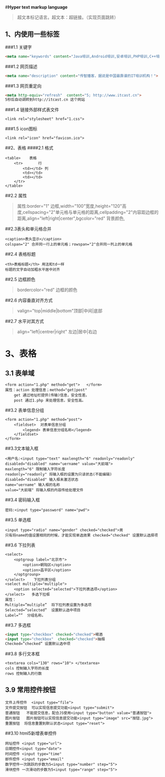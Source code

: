 #**Hyper text markup language**
>超文本标记语言。超文本：超链接。（实现页面跳转）
 
## 1、<head>内使用一些标签
###1.1 关键字
```html
<meta name="keywords" content="Java培训,Android培训,安卓培训,PHP培训,C++培训,iOS培训,网页设计培训,平面设计培训,UI设计培训,游戏开发培训,移动开发培训,网络营销培训,web前端培训">
```

###1.2 网页描述
```html
<meta name="description" content="传智播客，据说是中国最靠谱的IT培训机构！">
```

###1.3 网页重定向
```html
<meta http-equiv="refresh"  content="5; http://www.itcast.cn">
5秒后自动调转到http://itcast.cn 这个网站
```

###1.4 链接外部样式表文件
```
<link rel="stylesheet" href="1.css">
```

###1.5 icon图标
```
<link rel="icon" href="favicon.ico"> 
```

##2、表格
####2.1 格式
```
<table>    表格
    <tr>       行
        <td></td> 列
        <td></td>
        <td></td>
    </tr>
</table>
```

##2.2 属性
>属性:border="1" 边框,width="100"宽度,height="120"高度,cellspacing="2"单元格与单元格的距离,cellpadding="2"内容距边框的距离,align="left|right|center",bgcolor="red" 背景颜色,

##2.3表头和单元格合并
```
<caption>表头显示</caption>  
colspan="2" 合并同一行上的单元格；rowspan="2"合并同一列上的单元格
```

##2.4 表格标题
```
<th>表格标题</th> 用法和td一样
标题的文字自动加粗水平居中对齐
```

##2.5 边框颜色
>bordercolor="red" 边框的颜色

##2.6 内容垂直对齐方式
>valign="top|middle|bottom"顶部|中间|底部

##2.7 水平对其方式
>align="left|centrer|right" 左边|居中|右边

# 3、表格
## 3.1 表单域
```
<form action="1.php" method="get">   </form>
属性：action 处理信息；method="get|post"
    get 通过地址栏提供(传输)信息，安全性差。
    post 通过1.php 来处理信息，安全性高。
```

##3.2 表单信息分组
```
<form action="1.php" method="post">
    <fieldset>  对表单信息分组
        <legend> 表单信息分组名称</legend>
    </fieldset>
</form>
```

##3.3文本输入框
```
<用户名:<input type="text" maxlength="6" readonly="readonly" disabled="disabled" name="uername" value="大前端">
maxlength="6" 限制输入字符长度
readonly="readonly" 将输入框的设置为只读状态(不能编辑)
disabled="disabled" 输入框未激活状态
name="uername" 输入框的名称
value="大前端" 将输入框的内容传给处理文件
```

##3.4 密码输入框
```
密码:<input type="password" name="pwd">
```

##3.5 单选框
```
<input type="radio" name="gender" checked="checked">男
只有将name的值设置相同的时候，才能实现单选效果 checked="checked" 设置默认选择项
```

##3.6 下拉列表
```
<select>  
    <optgroup label="北京市">
        <option>朝阳区</option>
        <option>昌平区</option>
    </optgrounp>
</select>    下拉列表分组
<select multiple="multiple">  
    <option selected="selected">下拉列表选项</option>
</select>   多选下拉框
属性：
Multiple=”multiple”  将下拉列表设置为多选项
Selected=”selected”  设置默认选中项目
Label=””  分组名称。

```

##3.7 多选框
```html
<input type="checkbox" checked="checked">喝酒
<input type="checkbox"  checked="checked">抽烟
Checked=”checked” 设置默认选中项
```

##3.8 多行文本框
```
<textarea cols="130" rows="10"> </textarea>
cols 控制输入字符的长度
rows 控制输入的行数
```

## 3.9 常用控件按钮
```
文件上传控件  <input type="file">
文件提交按钮  可以实现信息提交功能<input type="submit"> 
普通按钮   不能提交信息，配合JS使用<input type="button" value="普通按钮"> 
图片按钮   图片按钮可以实现信息提交功能<input type="image" src="按钮.jpg"> 
重置按钮  将信息重置到默认状态<input type="reset">﻿​
```

##3.10 html5新增表单控件
```
网址控件 <input type="url">
日期控件<input type="date">
时间控件 <input type="time" 
邮件控件 <input type="email"
数字控件一次跳跃的步数为5<input type="number" step="5">
滑块控件 一次滑动的步数为5<input type="range" step="5"> 
```


 
 